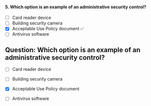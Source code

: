

#### 5. Which option is an example of an administrative security control?
- [ ] Card reader device
- [ ] Building security camera
- [x] Acceptable Use Policy document ✅
- [ ] Antivirus software

## Question: Which option is an example of an administrative security control?

- [ ] Card reader device
- [ ] Building security camera
- [x] Acceptable Use Policy document  <!-- Correct Answer -->
- [ ] Antivirus software

